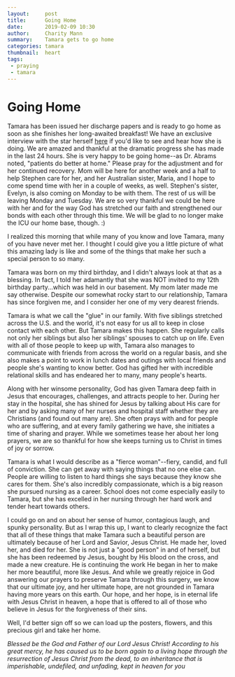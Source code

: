 ```yaml
---
layout:     post
title:      Going Home
date:       2019-02-09 10:30
author:     Charity Mann
summary:    Tamara gets to go home
categories: tamara
thumbnail:  heart
tags:
 - praying
 - tamara 
---
```


# Going Home

Tamara has been issued her discharge papers and is ready to go home as soon as she finishes her long-awaited breakfast! We have an exclusive interview with the star herself <a href="https://www.youtube.com/watch?v=_RqTF-VNtKI" target="_blank">here</a> if you'd like to see and hear how she is doing. We are amazed and thankful at the dramatic progress she has made in the last 24 hours. She is very happy to be going home--as Dr. Abrams noted, "patients do better at home." Please pray for the adjustment and for her continued recovery. Mom will be here for another week and a half to help Stephen care for her, and her Australian sister, Maria, and I hope to come spend time with her in a couple of weeks, as well. Stephen's sister, Evelyn, is also coming on Monday to be with them. The rest of us will be leaving Monday and Tuesday. We are so very thankful we could be here with her and for the way God has stretched our faith and strengthened our bonds with each other through this time. We will be glad to no longer make the ICU our home base, though. :) 

I realized this morning that while many of you know and love Tamara, many of you have never met her. I thought I could give you a little picture of what this amazing lady is like and some of the things that make her such a special person to so many. 

Tamara was born on my third birthday, and I didn't always look at that as a blessing. In fact, I told her adamantly that she was NOT invited to my 12th birthday party...which was held in our basement. My mom later made me say otherwise. Despite our somewhat rocky start to our relationship, Tamara has since forgiven me, and I consider her one of my very dearest friends. 

Tamara is what we call the "glue" in our family. With five siblings stretched across the U.S. and the world, it's not easy for us all to keep in close contact with each other. But Tamara makes this happen. She regularly calls not only her siblings but also her siblings' spouses to catch up on life. Even with all of those people to keep up with, Tamara also manages to communicate with friends from across the world on a regular basis, and she also makes a point to work in lunch dates and outings with local friends and people she's wanting to know better. God has gifted her with incredible relational skills and has endeared her to many, many people's hearts. 

Along with her winsome personality, God has given Tamara deep faith in Jesus that encourages, challenges, and attracts people to her. During her stay in the hospital, she has shined for Jesus by talking about His care for her and by asking many of her nurses and hospital staff whether they are Christians (and found out many are). She often prays with and for people who are suffering, and at every family gathering we have, she initiates a time of sharing and prayer. While we sometimes tease her about her long prayers, we are so thankful for how she keeps turning us to Christ in times of joy or sorrow. 

Tamara is what I would describe as a "fierce woman"--fiery, candid, and full of conviction. She can get away with saying things that no one else can. People are willing to listen to hard things she says because they know she cares for them. She's also incredibly compassionate, which is a big reason she pursued nursing as a career. School does not come especially easily to Tamara, but she has excelled in her nursing through her hard work and tender heart towards others. 

I could go on and on about her sense of humor, contagious laugh, and spunky personality. But as I wrap this up, I want to clearly recognize the fact that all of these things that make Tamara such a beautiful person are ultimately because of her Lord and Savior, Jesus Christ. He made her, loved her, and died for her. She is not just a "good person" in and of herself, but she has been redeemed by Jesus, bought by His blood on the cross, and made a new creature. He is continuing the work He began in her to make her more beautiful, more like Jesus. And while we greatly rejoice in God answering our prayers to preserve Tamara through this surgery, we know that our ultimate joy, and her ultimate hope, are not grounded in Tamara having more years on this earth. Our hope, and her hope, is in eternal life with Jesus Christ in heaven, a hope that is offered to all of those who believe in Jesus for the forgiveness of their sins. 

Well, I'd better sign off so we can load up the posters, flowers, and this precious girl and take her home. 

*Blessed be the God and Father of our Lord Jesus Christ! According to his great mercy, he has caused us to be born again to a living hope through the resurrection of Jesus Christ from the dead, to an inheritance that is imperishable, undefiled, and unfading, kept in heaven for you*

